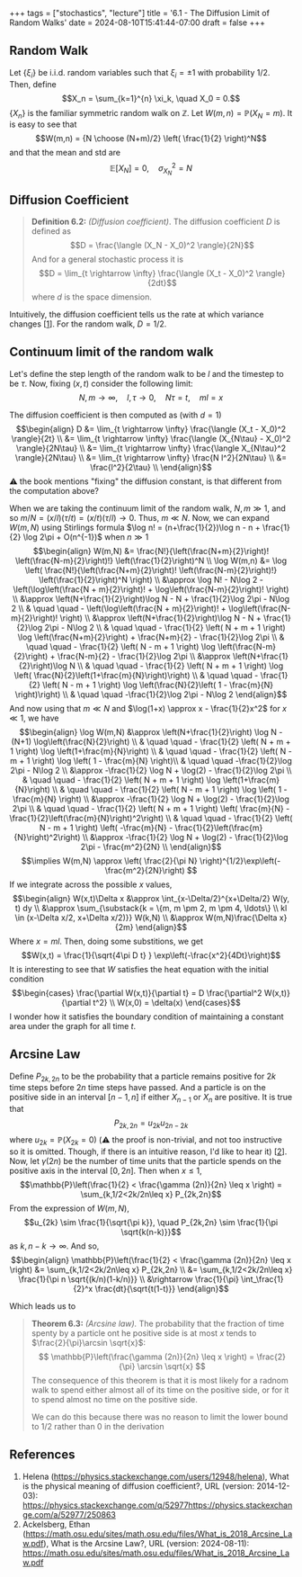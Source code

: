 +++
tags = ["stochastics", "lecture"]
title = '6.1 - The Diffusion Limit of Random Walks'
date = 2024-08-10T15:41:44-07:00
draft = false
+++

## Random Walk
Let $\{\xi_i\}$ be i.i.d. random variables such that $\xi_i = \pm 1$ with probability $1/2$. Then, define
$$X_n = \sum_{k=1}^{n} \xi_k, \quad X_0 = 0.$$
$\{X_n\}$ is the familiar symmetric random walk on $\mathbb{Z}$. Let $W(m,n) = \mathbb{P}(X_N = m)$. It is easy to see that
$$W(m,n) = {N \choose (N+m)/2} \left( \frac{1}{2} \right)^N$$
and that the mean and std are
$$\mathbb{E}[X_N] = 0, \quad \sigma^2_{X_N} = N$$

## Diffusion Coefficient
> **Definition 6.2:** _(Diffusion coefficient)_. The diffusion coefficient $D$ is defined as
> $$D = \frac{\langle (X_N - X_0)^2 \rangle}{2N}$$
> And for a general stochastic process it is
> $$D = \lim_{t \rightarrow \infty} \frac{\langle (X_t - X_0)^2 \rangle}{2dt}$$
> where $d$ is the space dimension.

Intuitively, the diffusion coefficient tells us the rate at which variance changes [[1](https://physics.stackexchange.com/a/52977/250863)]. For the random walk, $D = 1/2$.

## Continuum limit of the random walk

Let's define the step length of the random walk to be $l$ and the timestep to be $\tau$. Now, fixing $(x,t)$ consider the following limit:
$$N,m \rightarrow \infty, \quad l,\tau \rightarrow 0, \quad N\tau = t, \quad ml=x$$

The diffusion coefficient is then computed as (with $d=1$)
$$\begin{align} 
D &= \lim_{t \rightarrow \infty}  \frac{\langle (X_t - X_0)^2 \rangle}{2t} \\
&= \lim_{t \rightarrow \infty}  \frac{\langle (X_{N\tau} - X_0)^2 \rangle}{2N\tau} \\
&= \lim_{t \rightarrow \infty}  \frac{\langle X_{N\tau}^2 \rangle}{2N\tau} \\
&= \lim_{t \rightarrow \infty}  \frac{N l^2}{2N\tau} \\
&= \frac{l^2}{2\tau} \\
\end{align}$$
:warning: the book mentions "fixing" the diffusion constant, is that different from the computation above?

When we are taking the continuum limit of the random walk, $N, m \gg 1$, and so $m/N = (x/l) (\tau/t) = (x/t) (\tau/l) \rightarrow 0$. Thus, $m \ll N$. Now, we can expand $W(m,N)$ using Stirlings formula $\log n! = (n+\frac{1}{2})\log n - n + \frac{1}{2} \log 2\pi + O(n^{-1})$ when $n \gg 1$
$$\begin{align}
W(m,N) &= \frac{N!}{\left(\frac{N+m}{2}\right)! \left(\frac{N-m}{2}\right)!} \left(\frac{1}{2}\right)^N \\
\log W(m,n) &= \log \left( \frac{N!}{\left(\frac{N+m}{2}\right)! \left(\frac{N-m}{2}\right)!} \left(\frac{1}{2}\right)^N \right) \\
&\approx \log N! - N\log 2 - \left(\log\left(\frac{N + m}{2}\right)! + \log\left(\frac{N-m}{2}\right)! \right) \\
&\approx \left(N+\frac{1}{2}\right)\log N - N + \frac{1}{2}\log 2\pi - N\log 2 \\ 
& \quad \quad - \left(\log\left(\frac{N + m}{2}\right)! + \log\left(\frac{N-m}{2}\right)! \right) \\
&\approx \left(N+\frac{1}{2}\right)\log N - N + \frac{1}{2}\log 2\pi - N\log 2 \\ 
& \quad \quad - \frac{1}{2} \left( N + m + 1 \right) \log \left(\frac{N+m}{2}\right) + \frac{N+m}{2} - \frac{1}{2}\log 2\pi \\
& \quad \quad - \frac{1}{2} \left( N - m + 1 \right) \log \left(\frac{N-m}{2}\right) + \frac{N-m}{2} - \frac{1}{2}\log 2\pi \\
&\approx \left(N+\frac{1}{2}\right)\log N \\ 
& \quad \quad - \frac{1}{2} \left( N + m + 1 \right) \log \left( \frac{N}{2}\left(1+\frac{m}{N}\right)\right) \\
& \quad \quad - \frac{1}{2} \left( N - m + 1 \right) \log \left(\frac{N}{2}\left( 1 - \frac{m}{N} \right)\right) \\
& \quad \quad -\frac{1}{2}\log 2\pi - N\log 2
\end{align}$$
And now using that $m \ll N$ and $\log(1+x) \approx x - \frac{1}{2}x^2$ for $x \ll 1$, we have
$$\begin{align}
\log W(m,N) &\approx \left(N+\frac{1}{2}\right) \log N - (N+1) \log\left(\frac{N}{2}\right) \\
& \quad \quad - \frac{1}{2} \left( N + m + 1 \right) \log \left(1+\frac{m}{N}\right) \\
& \quad \quad - \frac{1}{2} \left( N - m + 1 \right) \log \left( 1 - \frac{m}{N} \right)\\
& \quad \quad -\frac{1}{2}\log 2\pi - N\log 2 \\
&\approx -\frac{1}{2} \log N + \log(2) - \frac{1}{2}\log 2\pi \\
& \quad \quad - \frac{1}{2} \left( N + m + 1 \right) \log \left(1+\frac{m}{N}\right) \\
& \quad \quad - \frac{1}{2} \left( N - m + 1 \right) \log \left( 1 - \frac{m}{N} \right) \\
&\approx -\frac{1}{2} \log N + \log(2) - \frac{1}{2}\log 2\pi \\
& \quad \quad - \frac{1}{2} \left( N + m + 1 \right) \left( \frac{m}{N} - \frac{1}{2}\left(\frac{m}{N}\right)^2\right) \\
& \quad \quad - \frac{1}{2} \left( N - m + 1 \right) \left( -\frac{m}{N} - \frac{1}{2}\left(\frac{m}{N}\right)^2\right) \\
&\approx -\frac{1}{2} \log N + \log(2) - \frac{1}{2}\log 2\pi - \frac{m^2}{2N} \\
\end{align}$$
$$\implies  W(m,N) \approx \left( \frac{2}{\pi N} \right)^{1/2}\exp\left(-\frac{m^2}{2N}\right) $$
If we integrate across the possible $x$ values,
$$\begin{align}
W(x,t)\Delta x &\approx \int_{x-\Delta/2}^{x+\Delta/2} W(y, t) dy \\
&\approx \sum_{\substack{k = \{m, m \pm 2, m \pm 4, \ldots\} \\ kl \in (x-\Delta x/2, x+\Delta x/2)}} W(k,N) \\
&\approx W(m,N)\frac{\Delta x}{2m}
\end{align}$$
Where $x=ml$. Then, doing some substitions, we get
$$W(x,t) = \frac{1}{\sqrt{4\pi D t} } \exp\left(-\frac{x^2}{4Dt}\right)$$
It is interesting to see that $W$ satisfies the heat equation with the initial condition
$$\begin{cases}
    \frac{\partial W(x,t)}{\partial t} = D \frac{\partial^2 W(x,t)}{\partial t^2} \\
    W(x,0) = \delta(x)
\end{cases}$$
I wonder how it satisfies the boundary condition of maintaining a constant area under the graph for all time $t$.

## Arcsine Law
Define $P_{2k,2n}$ to be the probability that a particle remains positive for $2k$ time steps before $2n$ time steps have passed. And a particle is on the positive side in an interval $[n-1,n]$ if either $X_{n-1}$ or $X_{n}$ are positive. It is true that
$$P_{2k,2n} = u_{2k}u_{2n-2k}$$
where $u_{2k} = \mathbb{P}(X_{2k} = 0)$ (:warning: the proof is non-trivial, and not too instructive so it is omitted. Though, if there is an intuitive reason, I'd like to hear it) [[2](https://math.osu.edu/sites/math.osu.edu/files/What_is_2018_Arcsine_Law.pdf)]. Now, let $\gamma(2n)$ be the number of time units that the particle spends on the positive axis in the interval $[0,2n]$. Then when $x \leq 1$,
$$\mathbb{P}\left(\frac{1}{2} < \frac{\gamma (2n)}{2n} \leq x \right) = \sum_{k,1/2<2k/2n\leq x} P_{2k,2n}$$
From the expression of $W(m,N)$,
$$u_{2k} \sim \frac{1}{\sqrt{\pi k}}, \quad P_{2k,2n} \sim \frac{1}{\pi \sqrt{k(n-k)}}$$
as $k, n-k \rightarrow \infty$. And so,
$$\begin{align}
\mathbb{P}\left(\frac{1}{2} < \frac{\gamma (2n)}{2n} \leq x \right) &= \sum_{k,1/2<2k/2n\leq x} P_{2k,2n} \\
&= \sum_{k,1/2<2k/2n\leq x}  \frac{1}{\pi n \sqrt{(k/n)(1-k/n)}} \\
&\rightarrow \frac{1}{\pi} \int_\frac{1}{2}^x \frac{dt}{\sqrt{t(1-t)}}
\end{align}$$

Which leads us to

> **Theorem 6.3:** _(Arcsine law)._ The probability that the fraction of time spenty by a particle ont he positive side is at most $x$ tends to $\frac{2}{\pi}\arcsin \sqrt{x}$:
> $$ \mathbb{P}\left(\frac{\gamma (2n)}{2n} \leq x \right) = \frac{2}{\pi} \arcsin \sqrt{x} $$
> The consequence of this theorem is that it is most likely for a radnom walk to spend either almost all of its time on the positive side, or for it to spend almost no time on the positive side.
>
> We can do this because there was no reason to limit the lower bound to $1/2$ rather than $0$ in the derivation

## References
1. Helena (https://physics.stackexchange.com/users/12948/helena), What is the physical meaning of diffusion coefficient?, URL (version: 2014-12-03): https://physics.stackexchange.com/q/52977https://physics.stackexchange.com/a/52977/250863
1. Ackelsberg, Ethan (https://math.osu.edu/sites/math.osu.edu/files/What_is_2018_Arcsine_Law.pdf), What is the Arcsine Law?, URL (version: 2024-08-11): https://math.osu.edu/sites/math.osu.edu/files/What_is_2018_Arcsine_Law.pdf